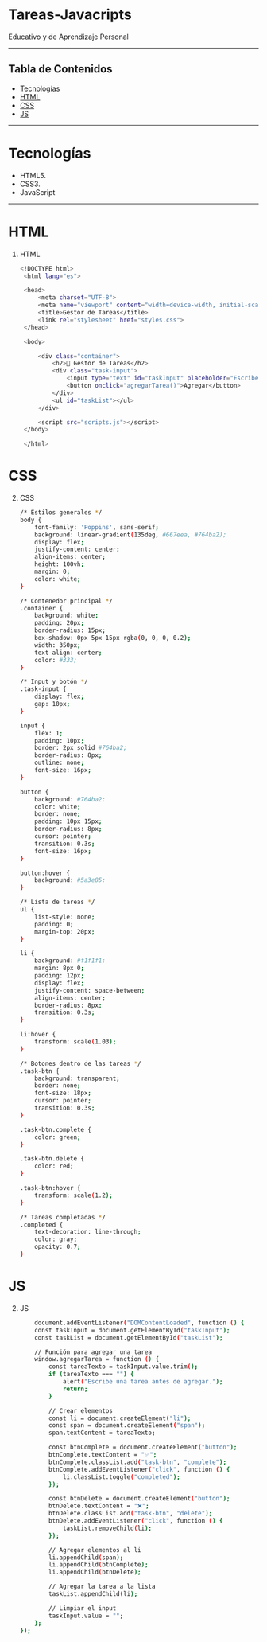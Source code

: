 # Tareas-Javacripts
Educativo y de Aprendizaje Personal

---
## Tabla de Contenidos
- [Tecnologías](#Tecnologías)
- [HTML](#HTML)
- [CSS](#CSS)
- [JS](#JS)
---
# Tecnologías
- HTML5.
- CSS3. 
- JavaScript
--- 
# HTML 
1. HTML  
   ```bash
   <!DOCTYPE html>
    <html lang="es">

    <head>
        <meta charset="UTF-8">
        <meta name="viewport" content="width=device-width, initial-scale=1.0">
        <title>Gestor de Tareas</title>
        <link rel="stylesheet" href="styles.css">
    </head>

    <body>

        <div class="container">
            <h2>📌 Gestor de Tareas</h2>
            <div class="task-input">
                <input type="text" id="taskInput" placeholder="Escribe una tarea...">
                <button onclick="agregarTarea()">Agregar</button>
            </div>
            <ul id="taskList"></ul>
        </div>

        <script src="scripts.js"></script>
    </body>

    </html>

# CSS
2. CSS
    ```bash 
    /* Estilos generales */
    body {
        font-family: 'Poppins', sans-serif;
        background: linear-gradient(135deg, #667eea, #764ba2);
        display: flex;
        justify-content: center;
        align-items: center;
        height: 100vh;
        margin: 0;
        color: white;
    }

    /* Contenedor principal */
    .container {
        background: white;
        padding: 20px;
        border-radius: 15px;
        box-shadow: 0px 5px 15px rgba(0, 0, 0, 0.2);
        width: 350px;
        text-align: center;
        color: #333;
    }

    /* Input y botón */
    .task-input {
        display: flex;
        gap: 10px;
    }

    input {
        flex: 1;
        padding: 10px;
        border: 2px solid #764ba2;
        border-radius: 8px;
        outline: none;
        font-size: 16px;
    }

    button {
        background: #764ba2;
        color: white;
        border: none;
        padding: 10px 15px;
        border-radius: 8px;
        cursor: pointer;
        transition: 0.3s;
        font-size: 16px;
    }

    button:hover {
        background: #5a3e85;
    }

    /* Lista de tareas */
    ul {
        list-style: none;
        padding: 0;
        margin-top: 20px;
    }

    li {
        background: #f1f1f1;
        margin: 8px 0;
        padding: 12px;
        display: flex;
        justify-content: space-between;
        align-items: center;
        border-radius: 8px;
        transition: 0.3s;
    }

    li:hover {
        transform: scale(1.03);
    }

    /* Botones dentro de las tareas */
    .task-btn {
        background: transparent;
        border: none;
        font-size: 18px;
        cursor: pointer;
        transition: 0.3s;
    }

    .task-btn.complete {
        color: green;
    }

    .task-btn.delete {
        color: red;
    }

    .task-btn:hover {
        transform: scale(1.2);
    }

    /* Tareas completadas */
    .completed {
        text-decoration: line-through;
        color: gray;
        opacity: 0.7;
    }
# JS
2. JS
    ```bash
        document.addEventListener("DOMContentLoaded", function () {
        const taskInput = document.getElementById("taskInput");
        const taskList = document.getElementById("taskList");

        // Función para agregar una tarea
        window.agregarTarea = function () {
            const tareaTexto = taskInput.value.trim();
            if (tareaTexto === "") {
                alert("Escribe una tarea antes de agregar.");
                return;
            }

            // Crear elementos
            const li = document.createElement("li");
            const span = document.createElement("span");
            span.textContent = tareaTexto;

            const btnComplete = document.createElement("button");
            btnComplete.textContent = "✅";
            btnComplete.classList.add("task-btn", "complete");
            btnComplete.addEventListener("click", function () {
                li.classList.toggle("completed");
            });

            const btnDelete = document.createElement("button");
            btnDelete.textContent = "❌";
            btnDelete.classList.add("task-btn", "delete");
            btnDelete.addEventListener("click", function () {
                taskList.removeChild(li);
            });

            // Agregar elementos al li
            li.appendChild(span);
            li.appendChild(btnComplete);
            li.appendChild(btnDelete);

            // Agregar la tarea a la lista
            taskList.appendChild(li);

            // Limpiar el input
            taskInput.value = "";
        };
    });
